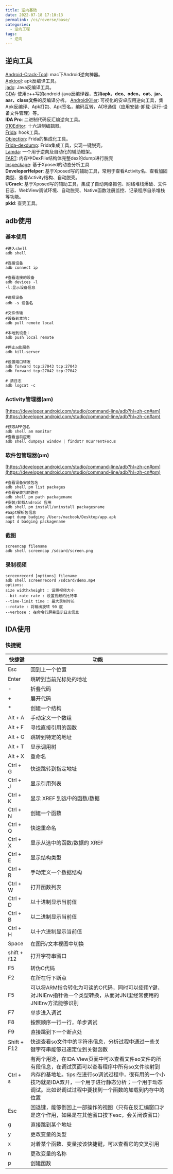 ```yaml
---
title: 逆向基础
date: 2022-07-18 17:10:13
permalink: /cs/reverse/base/
categories: 
  - 逆向工程
tags: 
  - 逆向
---
```

## 逆向工具
[Android-Crack-Tool](https://github.com/Jermic/Android-Crack-Tool): mac下Android逆向神器。  
[Apktool](https://github.com/iBotPeaches/Apktool): apk反编译工具。  
[jadx](https://github.com/skylot/jadx): Java反编译工具。  
[GDA](http://www.gda.wiki:9090/index.php): 使用c++写的android-java反编译器，支持**apk、dex、odex、oat、jar、aar、class文件**的反编译分析。
[AndroidKiller](https://github.com/liaojack8/AndroidKiller): 可视化的安卓应用逆向工具，集Apk反编译、Apk打包、Apk签名，编码互转，ADB通信（应用安装-卸载-运行-设备文件管理）等。  
**IDA Pro**: 二进制代码反汇编逆向工具。  
[010Editor](https://www.sweetscape.com/010editor/): 十六进制编辑器。  
[Frida](https://github.com/frida/frida): hook工具。  
[Objection](https://github.com/sensepost/objection): Frida的集成化工具。  
[Frida-dexdump](https://github.com/hluwa/frida-dexdump): Frida集成工具，实现一键脱壳。  
[Lamda](https://github.com/rev1si0n/lamda): 一个用于逆向及自动化的辅助框架。  
[FART](https://github.com/hanbinglengyue/FART): 内存中DexFile结构体完整dex的dump进行脱壳  
[Inspeckage](https://github.com/ac-pm/Inspeckage): 基于Xposed的动态分析工具  
**DeveloperHelper**: 基于Xposed写的辅助工具，常用于查看Activity名、查看加固类型、查看Activity结构、自动脱壳。  
**UCrack**: 基于Xposed写的辅助工具，集成了自动网络抓包、网络堆栈爆破、文件日志、WebView调试环境、自动脱壳、Native函数注册监控、记录程序自杀堆栈等功能。  
**pkid**: 查壳工具。
## adb使用
### 基本使用
```shell
#进入shell
adb shell

#连接设备
adb connect ip

#查看连接的设备
adb devices -l  
-l:显示设备信息

#选择设备
adb -s 设备名

#文件传输
#设备到本地：  
adb pull remote local   

#本地到设备：  
adb push local remote

#停止adb服务
adb kill-server

#设置端口转发
adb forward tcp:27043 tcp:27043  
adb forward tcp:27042 tcp:27042

# 清日志
adb logcat -c
```
### Activity管理器(am)
[https://developer.android.com/studio/command-line/adb?hl=zh-cn#am](https://developer.android.com/studio/command-line/adb?hl=zh-cn#am)
```shell
#获取APP包名
adb shell am monitor  
#查看当前应用
adb shell dumpsys window | findstr mCurrentFocus   
```
### 软件包管理器(pm)
[https://developer.android.com/studio/command-line/adb?hl=zh-cn#pm](https://developer.android.com/studio/command-line/adb?hl=zh-cn#pm)
```shell
#查看设备安装包名 
adb shell pm list packages
#查看安装包的路径
adb shell pm path packagename
#安装/卸载Android 应用
adb shell pm install/uninstall packagesname 
#aapt解析包信息
aapt dump badging /Users/macbook/Desktop/app.apk  
aapt d badging packagename
```
### 截图
```shell
screencap filename  
adb shell screencap /sdcard/screen.png
```
### 录制视频
```shell
screenrecord [options] filename  
adb shell screenrecord /sdcard/demo.mp4  
options:  
size widthxheight : 设置视频大小  
--bit-rate rate : 设置视频的比特率  
--time-limit time : 最大录制时长  
--rotate : 将输出旋转 90 度  
--verbose : 在命令行屏幕显示日志信息 
```


## IDA使用
### 快捷键
|快捷键|功能|
|---|---|
|Esc|回到上一个位置|
|Enter|跳转到当前光标处的地址|
|-|折叠代码|
|+|展开代码|
|*|创建一个结构|
|Alt + A|手动定义一个数组|
|Alt + F|寻找直接引用的函数|
|Alt + G|跳转到特定的地址|
|Alt + T|显示调用树|
|Alt + X|重命名|
|Ctrl + G|快速跳转到指定地址|
|Ctrl + J|显示引用列表|
|Ctrl + K|显示 XREF 到选中的函数/数据|
|Ctrl + N|创建一个函数|
|Ctrl + Q|快速重命名|
|Ctrl + X|显示从选中的函数/数据的 XREF|
|Ctrl + E|显示结构类型|
|Ctrl + R|手动定义一个数据结构|
|Ctrl + W|打开函数列表|
|Ctrl + D|以十进制显示当前值|
|Ctrl + B|以二进制显示当前值|
|Ctrl + H|以十六进制显示当前值|
|Space|在图形/文本视图中切换|
|shift + f12|打开字符串窗口|
|F5|转伪C代码|
|F2|在所在行下断点|
|F5|可以将ARM指令转化为可读的C代码，同时可以使用Y键，对JNIEnv指针做一个类型转换，从而对JNI里经常使用的JNIEnv方法能够识别|
|F7|单步进入调试|
|F8|按照顺序一行一行，单步调试|
|F9|直接跳到下一个断点处|
|Shift + F12|快速查看so文件中的字符串信息，分析过程中通过一些关键字符串能够迅速定位到关键函数|
|Ctrl + s|有两个用途，在IDA View页面中可以查看文件so文件的所有段信息，在调试页面可以查看程序中所有so文件映射到内存的基地址。tips:在进行so调试过程中，很有用的一个小技巧就是IDA双开，一个用于进行静态分析；一个用于动态调试。比如说调试过程中要找到一个函数的加载到内存中的位置|
|Esc|回退键，能够倒回上一部操作的视图（只有在反汇编窗口才是这个作用，如果是在其他窗口按下esc，会关闭该窗口）|
|g|直接跳到某个地址|
|y|更改变量的类型|
|x|对着某个函数、变量按该快捷键，可以查看它的交叉引用|
|n|更改变量的名称|
|p|创建函数|